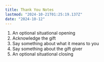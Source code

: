 ```yaml
---
title: Thank You Notes
lastmod: "2024-10-21T01:25:19.137Z"
date: "2024-10-12"
---
```


1. An optional situational opening
2. Acknowledge the gift
3. Say something about what it means to you
4. Say something about the gift giver
5. An optional situational closing
